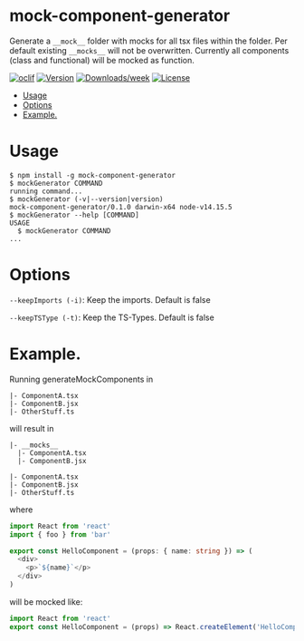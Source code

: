 mock-component-generator
=============

Generate a `__mock__` folder with mocks for all tsx files within the folder.
Per default existing `__mocks__` will not be overwritten.
Currently all components (class and functional) will be mocked as function.

[![oclif](https://img.shields.io/badge/cli-oclif-brightgreen.svg)](https://oclif.io)
[![Version](https://img.shields.io/npm/v/mockGenerator.svg)](https://npmjs.org/package/mockGenerator)
[![Downloads/week](https://img.shields.io/npm/dw/mockGenerator.svg)](https://npmjs.org/package/mockGenerator)
[![License](https://img.shields.io/npm/l/mockGenerator.svg)](https://github.com/0akl3y/mock-component-generatorr/blob/master/package.json)

<!-- toc -->
* [Usage](#usage)
* [Options](#options)
* [Example.](#example)
<!-- tocstop -->

# Usage
<!-- usage -->
```sh-session
$ npm install -g mock-component-generator
$ mockGenerator COMMAND
running command...
$ mockGenerator (-v|--version|version)
mock-component-generator/0.1.0 darwin-x64 node-v14.15.5
$ mockGenerator --help [COMMAND]
USAGE
  $ mockGenerator COMMAND
...
```
<!-- usagestop -->

# Options
<!-- options -->

`--keepImports (-i)`: Keep the imports. Default is false

`--keepTSType (-t)`: Keep the TS-Types. Default is false 

<!-- optionsstop -->

# Example. 
<!-- example -->
Running generateMockComponents in 
```
|- ComponentA.tsx
|- ComponentB.jsx
|- OtherStuff.ts
```
will result in
```
|- __mocks__
  |- ComponentA.tsx
  |- ComponentB.jsx

|- ComponentA.tsx
|- ComponentB.jsx
|- OtherStuff.ts
```

where

```typescript 
import React from 'react'
import { foo } from 'bar'

export const HelloComponent = (props: { name: string }) => (
  <div>
    <p>`${name}`</p>
  </div>
)
```
will be mocked like:

```typescript 
import React from 'react'
export const HelloComponent = (props) => React.createElement('HelloComponent', props)
```

<!-- examplestop -->
